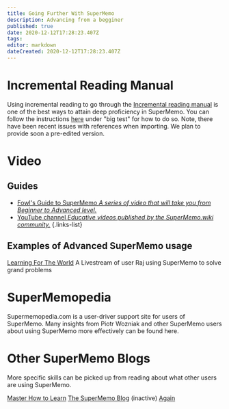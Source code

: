 ```yaml
---
title: Going Further With SuperMemo
description: Advancing from a begginer
published: true
date: 2020-12-12T17:28:23.407Z
tags: 
editor: markdown
dateCreated: 2020-12-12T17:28:23.407Z
---
```


# Incremental Reading Manual


Using incremental reading to go through the [Incremental reading manual](https://help.supermemo.org/index.php?title=Incremental_learning) is one of the best ways to attain deep proficiency in SuperMemo. You can follow the instructions [here](https://supermemo.guru/wiki/Incremental_reading_step_by_step#Big_test) under "big test" for how to do so. Note, there have been recent issues with references when importing. We plan to provide soon a pre-edited version.



# Video 

## Guides

- [Fowl's Guide to SuperMemo *A series of video that will take you from Beginner to Advanced level.*](https://www.youtube.com/playlist?list=PL7RwmzKKAH8eKbDpOe5e-Omfp2Zqed6U1)
- [YouTube channel *Educative videos published by the SuperMemo.wiki community.*](https://www.youtube.com/channel/UCMdkN_8gHPn5vlYDe2ScrxQ)
{.links-list}

## Examples of Advanced SuperMemo usage

[Learning For The World](https://www.youtube.com/watch?v=CXvMQOk9pW4) A Livestream of user Raj using SuperMemo to solve grand problems





# SuperMemopedia

Supermemopedia.com is a user-driver support site for users of SuperMemo. Many insights from Piotr Wozniak and other SuperMemo users about using SuperMemo more effectively can be found here.

# Other SuperMemo Blogs

More specific skills can be picked up from reading about what other users are using SuperMemo.

[Master How to Learn](masterhowtolearn.wordpress.com)
[The SuperMemo Blog](thesupermemoblog.wordpress.com) (inactive)
[Again](https://again.blog/)





